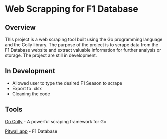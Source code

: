 # Web Scrapping for F1 Database
## Overview
This project is a web scraping tool built using the Go programming language and the Colly library. The purpose of the project is to scrape data from the F1 Database website and extract valuable information for further analysis or storage. The project are still in development.

## In Development
- Allowed user to type the desired F1 Season to scrape
- Export to .xlsx
- Cleaning the code

## Tools
[Go Colly](https://github.com/gocolly/colly) - A powerful scraping framework for Go

[Pitwall.app](https://pitwall.app/) - F1 Database
